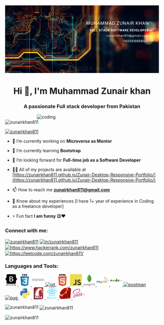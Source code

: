 ![logo](https://github.com/zunairkhan811/zunairkhan811/blob/main/IT%20Consultant%20Business%20Linkedin%20Banner.png)
<h1 align="center">Hi 👋, I'm Muhammad Zunair khan</h1>
<h3 align="center">A passionate Full stack developer from Pakistan</h3>

<img align="right" alt="coding" width="400" src="https://cdn.dribbble.com/users/1162077/screenshots/3848914/programmer.gif">

<p align="left"> <img src="https://komarev.com/ghpvc/?username=zunairkhan811&label=Profile%20views&color=0e75b6&style=flat" alt="zunairkhan811" /> </p>

<p align="left"> <a href="https://twitter.com/zunairkhan811" target="blank"><img src="https://img.shields.io/twitter/follow/zunairkhan811?logo=twitter&style=for-the-badge" alt="zunairkhan811" /></a> </p>

- 🔭 I’m currently working on **Microverse as Mentor**

- 🌱 I’m currently learning **Bootstrap**

- 👯 I’m looking forward for **Full-time job as a Software Developer**

- 👨‍💻 All of my projects are available at [https://zunairkhan811.github.io/Zunair-Desktop-Responsive-Portfolio/](https://zunairkhan811.github.io/Zunair-Desktop-Responsive-Portfolio/)

- 📫 How to reach me **zunairkhan811@gmail.com**

- 📄 Know about my experiences [I have 1+ year of experience in Coding as a freelance developer]

- ⚡ Fun fact **I am funny 😉❤**

<h3 align="left">Connect with me:</h3>
<p align="left">
<a href="https://twitter.com/zunairkhan811" target="blank"><img align="center" src="https://raw.githubusercontent.com/rahuldkjain/github-profile-readme-generator/master/src/images/icons/Social/twitter.svg" alt="zunairkhan811" height="30" width="40" /></a>
<a href="https://linkedin.com/in/in/zunairkhan811" target="blank"><img align="center" src="https://raw.githubusercontent.com/rahuldkjain/github-profile-readme-generator/master/src/images/icons/Social/linked-in-alt.svg" alt="in/zunairkhan811" height="30" width="40" /></a>
<a href="https://www.hackerrank.com/https://www.hackerrank.com/zunairkhan811" target="blank"><img align="center" src="https://raw.githubusercontent.com/rahuldkjain/github-profile-readme-generator/master/src/images/icons/Social/hackerrank.svg" alt="https://www.hackerrank.com/zunairkhan811" height="30" width="40" /></a>
<a href="https://www.leetcode.com/https://leetcode.com/zunairkhan811/" target="blank"><img align="center" src="https://raw.githubusercontent.com/rahuldkjain/github-profile-readme-generator/master/src/images/icons/Social/leet-code.svg" alt="https://leetcode.com/zunairkhan811/" height="30" width="40" /></a>
</p>

<h3 align="left">Languages and Tools:</h3>
<p align="left"> <a href="https://getbootstrap.com" target="_blank" rel="noreferrer"> <img src="https://raw.githubusercontent.com/devicons/devicon/master/icons/bootstrap/bootstrap-plain-wordmark.svg" alt="bootstrap" width="40" height="40"/> </a> <a href="https://www.w3schools.com/css/" target="_blank" rel="noreferrer"> <img src="https://raw.githubusercontent.com/devicons/devicon/master/icons/css3/css3-original-wordmark.svg" alt="css3" width="40" height="40"/> </a> <a href="https://expressjs.com" target="_blank" rel="noreferrer"> <img src="https://raw.githubusercontent.com/devicons/devicon/master/icons/express/express-original-wordmark.svg" alt="express" width="40" height="40"/> </a> <a href="https://git-scm.com/" target="_blank" rel="noreferrer"> <img src="https://www.vectorlogo.zone/logos/git-scm/git-scm-icon.svg" alt="git" width="40" height="40"/> </a> <a href="https://www.w3.org/html/" target="_blank" rel="noreferrer"> <img src="https://raw.githubusercontent.com/devicons/devicon/master/icons/html5/html5-original-wordmark.svg" alt="html5" width="40" height="40"/> </a> <a href="https://developer.mozilla.org/en-US/docs/Web/JavaScript" target="_blank" rel="noreferrer"> <img src="https://raw.githubusercontent.com/devicons/devicon/master/icons/javascript/javascript-original.svg" alt="javascript" width="40" height="40"/> </a> <a href="https://www.mongodb.com/" target="_blank" rel="noreferrer"> <img src="https://raw.githubusercontent.com/devicons/devicon/master/icons/mongodb/mongodb-original-wordmark.svg" alt="mongodb" width="40" height="40"/> </a> <a href="https://www.mysql.com/" target="_blank" rel="noreferrer"> <img src="https://raw.githubusercontent.com/devicons/devicon/master/icons/mysql/mysql-original-wordmark.svg" alt="mysql" width="40" height="40"/> </a> <a href="https://nodejs.org" target="_blank" rel="noreferrer"> <img src="https://raw.githubusercontent.com/devicons/devicon/master/icons/nodejs/nodejs-original-wordmark.svg" alt="nodejs" width="40" height="40"/> </a> <a href="https://postman.com" target="_blank" rel="noreferrer"> <img src="https://www.vectorlogo.zone/logos/getpostman/getpostman-icon.svg" alt="postman" width="40" height="40"/> </a> <a href="https://pugjs.org" target="_blank" rel="noreferrer"> <img src="https://cdn.worldvectorlogo.com/logos/pug.svg" alt="pug" width="40" height="40"/> </a> <a href="https://www.python.org" target="_blank" rel="noreferrer"> <img src="https://raw.githubusercontent.com/devicons/devicon/master/icons/python/python-original.svg" alt="python" width="40" height="40"/> </a> <a href="https://rubyonrails.org" target="_blank" rel="noreferrer"> <img src="https://raw.githubusercontent.com/devicons/devicon/master/icons/rails/rails-original-wordmark.svg" alt="rails" width="40" height="40"/> </a> <a href="https://reactjs.org/" target="_blank" rel="noreferrer"> <img src="https://raw.githubusercontent.com/devicons/devicon/master/icons/react/react-original-wordmark.svg" alt="react" width="40" height="40"/> </a> <a href="https://www.ruby-lang.org/en/" target="_blank" rel="noreferrer"> <img src="https://raw.githubusercontent.com/devicons/devicon/master/icons/ruby/ruby-original.svg" alt="ruby" width="40" height="40"/> </a> <a href="https://sass-lang.com" target="_blank" rel="noreferrer"> <img src="https://raw.githubusercontent.com/devicons/devicon/master/icons/sass/sass-original.svg" alt="sass" width="40" height="40"/> </a> </p>

<p><img align="left" src="https://github-readme-stats.vercel.app/api/top-langs?username=zunairkhan811&show_icons=true&locale=en&layout=compact" alt="zunairkhan811" /></p>

<p>&nbsp;<img align="center" src="https://github-readme-stats.vercel.app/api?username=zunairkhan811&show_icons=true&locale=en" alt="zunairkhan811" /></p>

<p><img align="center" src="https://github-readme-streak-stats.herokuapp.com/?user=zunairkhan811&" alt="zunairkhan811" /></p>
